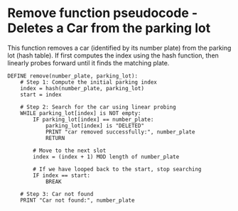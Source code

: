 # Remove function pseudocode - Deletes a Car from the parking lot

This function removes a car (identified by its number plate) from the parking lot (hash table).
If first computes the index using the hash function, then linearly probes forward until it finds the matching plate.

```
DEFINE remove(number_plate, parking_lot):
    # Step 1: Compute the initial parking index
    index = hash(number_plate, parking_lot)
    start = index

    # Step 2: Search for the car using linear probing
    WHILE parking_lot[index] is NOT empty:
        IF parking_lot[index] == number_plate:
            parking_lot[index] is "DELETED"
            PRINT "car removed successfully:", number_plate
            RETURN

        # Move to the next slot
        index = (index + 1) MOD length of number_plate

        # If we have looped back to the start, stop searching
        IF index == start:
            BREAK

    # Step 3: Car not found
    PRINT "Car not found:", number_plate

